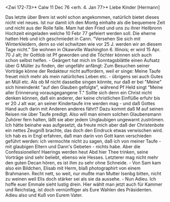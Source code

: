 <Zwi 172-73>* Calw 11 Dec 76
 <erh. 4. Jan 77>*
Liebe Kinder [Hermann]

Das letzte über Brem ist wohl schon angekommen, natürlich bietet dieses nicht viel neues. Ist nur damit ich den Montg einhalte als die bequemere Zeit und nicht aus der Rolle falle. Mam hat den Fried und uns zu ihrer Heilbronn Hochzeit eingeladen welche 10 Febr 77 gefeiert werden soll. Die eherne hatten Heb und ich geschmiedet in Cann. "Versehen Sie sich mit Winterkleidern, denn so viel schwitzen wie vor 25 J. werden wir an diesem Tage nicht." Sie wohnen in Okawville Washington 6. Illinois; er wird 15 Apr. 70 J alt; ihr Gottlob ist Pf geworden und die Töchter können sich auch schon selbst helfen. - Geärgert hat mich im Sonntagsblättle einen Aufsatz über G Müller zu finden, der ungefähr anfängt: Zum Besuchen seiner Vorträge könne der Redakteur nicht auffordern, weil er singe: Meine Taufe freuet mich mehr als mein natürliches Leben etc. - übrigens sei auch Gutes an Müll etc. Als ob M nicht dasselbe singen könnte, nur daß er bei "Meine" sich hineindenkt "auf den Glauben gefolgte", während Pf Held singt "Meine aller Erinnerung vorausgegangene T." Sollte sich denn ein Christ nicht denken können, daß ein anderer, der keine christlichen Einflüße erfuhr bis er 20 J alt war, an seiner Kindertaufe irre werden mag - und daß Gottes Hand auch darin mit Anderen anderes fährt? Dazu kommt daß M auf seinen Reisen nie über Taufe predigt. Also will man einem solchen Glaubensmann Zuhörer fern halten, läßt sie aber jedem Unglaubigen ungewarnt zuströmen. Ich hätte beinahe was aufgesetzt, da freute mich aber daß der Christenbote ein nettes Zeugniß brachte, das doch den Eindruck etwas verwischen wird. Ich hab es in Engl erfahren, daß man darin von Gott kann verschieden geführt werden: ich vermochte nicht zu sagen, daß ich von meiner Taufe - mit glaubigen Eltern und Dann's Gebeten - nichts habe. Aber die Confessionellen! Haerings werden heut Abd hier Thee trinken, seine Vorträge sind sehr beliebt, ebenso wie Hesses. Letzterer mag nicht mehr den guten Decan hören, es ist ihm zu sehr ohne Schneide. - Von Sam kam also ein Bildchen, Elisab mit Herm, blaß photographirt von einem Brahmanen. Recht nett, so weit, nur mußte man Mutter Isenbg bitten, nicht zu weinen weil Elis doch stärker sei als sie da aussehe. - Nun Adieu. Ich hoffe euer Emmale sieht lustig drein. Hier wählt man jetzt auch für Kammer und Reichstag, ist doch vernünftiger als Eure Wahlen des Präsidenten. Adieu also und Kuß von
 Eurem Vater.
